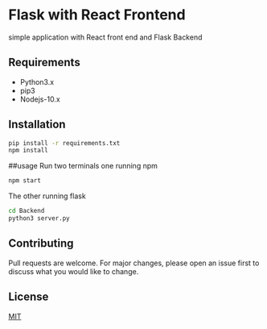 # Flask with React Frontend
simple application with React front end and Flask Backend


## Requirements
* Python3.x
* pip3
* Nodejs-10.x 



## Installation
```bash
pip install -r requirements.txt
npm install

```

##usage
Run two terminals 
one running npm 
```bash
npm start
```

The other running flask
```bash
cd Backend
python3 server.py
```

## Contributing
Pull requests are welcome. For major changes, please open an issue first to discuss what you would like to change.



## License
[MIT](https://choosealicense.com/licenses/mit/)

